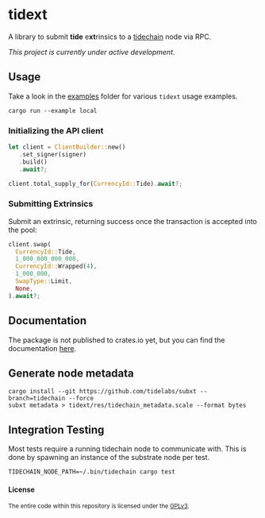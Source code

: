 # tidext

A library to submit **tide** e**xt**rinsics to a [tidechain](https://github.com/tidelabs/tidechain) node via RPC.

_This project is currently under active development_.

## Usage

Take a look in the [examples](./examples/examples) folder for various `tidext` usage examples.

```
cargo run --example local
```

### Initializing the API client

```rust
let client = ClientBuilder::new()
   .set_signer(signer)
   .build()
   .await?;

client.total_supply_for(CurrencyId::Tide).await?;
```

### Submitting Extrinsics

Submit an extrinsic, returning success once the transaction is accepted into the pool:

```rust
client.swap(
  CurrencyId::Tide,
  1_000_000_000_000,
  CurrencyId::Wrapped(4),
  1_000_000,
  SwapType::Limit,
  None,
).await?;
```

## Documentation

The package is not published to crates.io yet, but you can find the documentation [here](https://tidelabs.github.io/tidext/).

## Generate node metadata

```
cargo install --git https://github.com/tidelabs/subxt --branch=tidechain --force
subxt metadata > tidext/res/tidechain_metadata.scale --format bytes
```

## Integration Testing

Most tests require a running tidechain node to communicate with. This is done by spawning an instance of the
substrate node per test.

```
TIDECHAIN_NODE_PATH=~/.bin/tidechain cargo test
```

#### License

<sup>
The entire code within this repository is licensed under the <a href="LICENSE">GPLv3</a>.
</sup>

